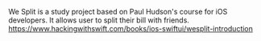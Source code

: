 We Split is a study project based on Paul Hudson's course for iOS developers. It allows user to split their bill with friends.
https://www.hackingwithswift.com/books/ios-swiftui/wesplit-introduction
